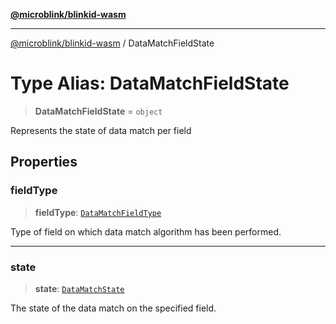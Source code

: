 [**@microblink/blinkid-wasm**](../README.md)

***

[@microblink/blinkid-wasm](../README.md) / DataMatchFieldState

# Type Alias: DataMatchFieldState

> **DataMatchFieldState** = `object`

Represents the state of data match per field

## Properties

### fieldType

> **fieldType**: [`DataMatchFieldType`](DataMatchFieldType.md)

Type of field on which data match algorithm has been performed.

***

### state

> **state**: [`DataMatchState`](DataMatchState.md)

The state of the data match on the specified field.
